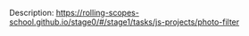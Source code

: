 Description: https://rolling-scopes-school.github.io/stage0/#/stage1/tasks/js-projects/photo-filter  
